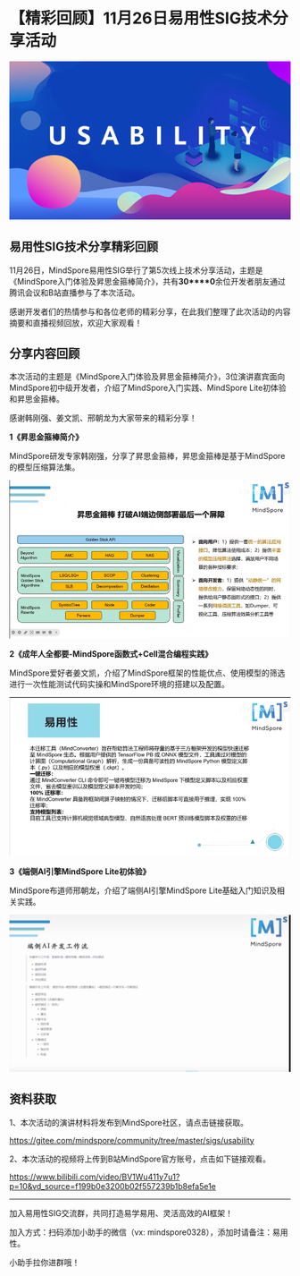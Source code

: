 # 【精彩回顾】11月26日易用性SIG技术分享活动

![img](./images/1.png)

## 易用性SIG技术分享精彩回顾

11月26日，MindSpore易用性SIG举行了第5次线上技术分享活动，主题是《MindSpore入门体验及昇思金箍棒简介》，共有**30****0**余位开发者朋友通过腾讯会议和B站直播参与了本次活动。

感谢开发者们的热情参与和各位老师的精彩分享，在此我们整理了此次活动的内容摘要和直播视频回放，欢迎大家观看！

## 分享内容回顾

本次活动的主题是《MindSpore入门体验及昇思金箍棒简介》，3位演讲嘉宾面向MindSpore初中级开发者，介绍了MindSpore入门实践、MindSpore Lite初体验和昇思金箍棒。

感谢韩刚强、姜文凯、邢朝龙为大家带来的精彩分享！

**1《昇思金箍棒简介》**

MindSpore研发专家韩刚强，分享了昇思金箍棒，昇思金箍棒是基于MindSpore的模型压缩算法集。

![img](./images/2.png)

**2《成年人全都要-MindSpore函数式+Cell混合编程实践》**

MindSpore爱好者姜文凯，介绍了MindSpore框架的性能优点、使用模型的筛选进行一次性能测试代码实操和MindSpore环境的搭建以及配置。

![img](./images/3.png)

**3《端侧AI引擎MindSpore Lite初体验》**

MindSpore布道师邢朝龙，介绍了端侧AI引擎MindSpore Lite基础入门知识及相关实践。

![img](./images/4.png)

## 资料获取

1、本次活动的演讲材料将发布到MindSpore社区，请点击链接获取。

https://gitee.com/mindspore/community/tree/master/sigs/usability

2、本次活动的视频将上传到B站MindSpore官方账号，点击如下链接观看。

https://www.bilibili.com/video/BV1Wu411y7u1?p=10&vd_source=f199b0e3200b02f557239b1b8efa5e1e

 ---

加入易用性SIG交流群，共同打造易学易用、灵活高效的AI框架！

加入方式：扫码添加小助手的微信（vx: mindspore0328），添加时请备注：易用性。

小助手拉你进群哦！

